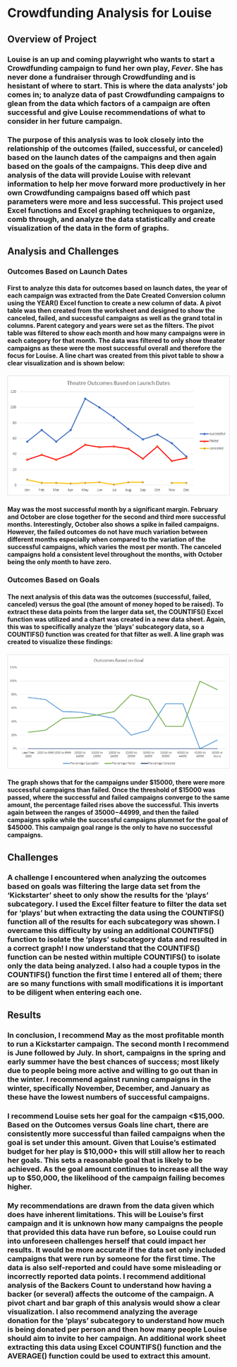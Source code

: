 # Crowdfunding Analysis for Louise

## Overview of Project

### Louise is an up and coming playwright who wants to start a Crowdfunding campaign to fund her own play, *Fever*. She has never done a fundraiser through Crowdfunding and is hesistant of where to start. This is where the data analysts' job comes in; to analyze data of past Crowdfunding campaigns to glean from the data which factors of a campaign are often successful and give Louise recommendations of what to consider in her future campaign.

### The purpose of this analysis was to look closely into the relationship of the outcomes (failed, successful, or canceled) based on the launch dates of the campaigns and then again based on the goals of the campaigns. This deep dive and analysis of the data will provide Louise with relevant information to help her move forward more productively in her own Crowdfunding campaigns based off which past parameters were more and less successful. This project used Excel functions and Excel graphing techniques to organize, comb through, and analyze the data statistically and create visualization of the data in the form of graphs.

## Analysis and Challenges

### Outcomes Based on Launch Dates

#### First to analyze this data for outcomes based on launch dates, the year of each campaign was extracted from the Date Created Conversion column using the YEAR() Excel function to create a new column of data. A pivot table was then created from the worksheet and designed to show the canceled, failed, and successful campaigns as well as the grand total in columns. Parent category and years were set as the filters. The pivot table was filtered to show each month and how many campaigns were in each category for that month. The data was filtered to only show theater campaigns as these were the most successful overall and therefore the focus for Louise. A line chart was created from this pivot table to show a clear visualization and is shown below:

#### 
![Theatre_Outcomes_vs_Launch.png](/Theatre_Outcomes_vs_Launch.png)

#### May was the most successful month by a significant margin. February and October are close together for the second and third more successful months. Interestingly, October also shows a spike in failed campaigns. However, the failed outcomes do not have much variation between different months especially when compared to the variation of the successful campaigns, which varies the most per month. The canceled campaigns hold a consistent level throughout the months, with October being the only month to have zero.

### Outcomes Based on Goals

#### The next analysis of this data was the outcomes (successful, failed, canceled) versus the goal (the amount of money hoped to be raised). To extract these data points from the larger data set, the COUNTIFS() Excel function was utilized and a chart was created in a new data sheet. Again, this was to specifically analyze the ‘plays’ subcategory data, so a COUNTIFS() function was created for that filter as well. A line graph was created to visualize these findings:

####
![Outcomes_vs_Goals.png](/Outcomes_vs_Goals.png)

#### The graph shows that for the campaigns under $15000, there were more successful campaigns than failed. Once the threshold of $15000 was passed, where the successful and failed campaigns converge to the same amount, the percentage failed rises above the successful. This inverts again between the ranges of $35000-$44999, and then the failed campaigns spike while the successful campaigns plummet for the goal of $45000. This campaign goal range is the only to have no successful campaigns.

## Challenges

### A challenge I encountered when analyzing the outcomes based on goals was filtering the large data set from the ‘Kickstarter’ sheet to only show the results for the ‘plays’ subcategory. I used the Excel filter feature to filter the data set for ‘plays’ but when extracting the data using the COUNTIFS() function all of the results for each subcategory was shown. I overcame this difficulty by using an additional COUNTIFS() function to isolate the ‘plays’ subcategory data and resulted in a correct graph! I now understand that the COUNTIFS() function can be nested within multiple COUNTIFS() to isolate only the data being analyzed. I also had a couple typos in the COUNTIFS() function the first time I entered all of them; there are so many functions with small modifications it is important to be diligent when entering each one.

## Results

### In conclusion, I recommend May as the most profitable month to run a Kickstarter campaign. The second month I recommend is June followed by July. In short, campaigns in the spring and early summer have the best chances of success; most likely due to people being more active and willing to go out than in the winter. I recommend against running campaigns in the winter, specifically November, December, and January as these have the lowest numbers of successful campaigns. 

### I recommend Louise sets her goal for the campaign <$15,000. Based on the Outcomes versus Goals line chart, there are consistently more successful than failed campaigns when the goal is set under this amount. Given that Louise’s estimated budget for her play is $10,000+ this will still allow her to reach her goals. This sets a reasonable goal that is likely to be achieved. As the goal amount continues to increase all the way up to $50,000, the likelihood of the campaign failing becomes higher. 

### My recommendations are drawn from the data given which does have inherent limitations. This will be Louise’s first campaign and it is unknown how many campaigns the people that provided this data have run before, so Louise could run into unforeseen challenges herself that could impact her results. It would be more accurate if the data set only included campaigns that were run by someone for the first time. The data is also self-reported and could have some misleading or incorrectly reported data points. I recommend additional analysis of the Backers Count to understand how having a backer (or several) affects the outcome of the campaign. A pivot chart and bar graph of this analysis would show a clear visualization. I also recommend analyzing the average donation for the ‘plays’ subcategory to understand how much is being donated per person and then how many people Louise should aim to invite to her campaign. An additional work sheet extracting this data using Excel COUNTIFS() function and the AVERAGE() function could be used to extract this amount. 
